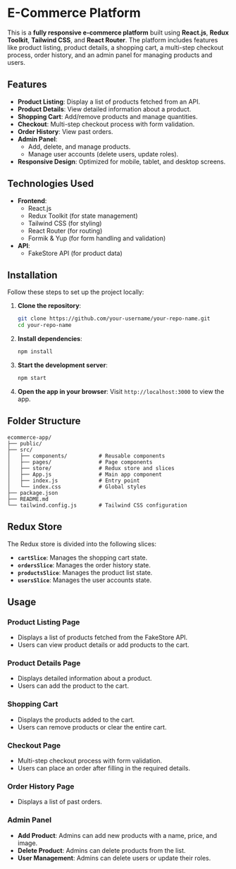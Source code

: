 # E-Commerce Platform

This is a **fully responsive e-commerce platform** built using **React.js**, **Redux Toolkit**, **Tailwind CSS**, and **React Router**. The platform includes features like product listing, product details, a shopping cart, a multi-step checkout process, order history, and an admin panel for managing products and users.

## Features

- **Product Listing**: Display a list of products fetched from an API.
- **Product Details**: View detailed information about a product.
- **Shopping Cart**: Add/remove products and manage quantities.
- **Checkout**: Multi-step checkout process with form validation.
- **Order History**: View past orders.
- **Admin Panel**:
  - Add, delete, and manage products.
  - Manage user accounts (delete users, update roles).
- **Responsive Design**: Optimized for mobile, tablet, and desktop screens.

## Technologies Used

- **Frontend**:
  - React.js
  - Redux Toolkit (for state management)
  - Tailwind CSS (for styling)
  - React Router (for routing)
  - Formik & Yup (for form handling and validation)
- **API**:
  - FakeStore API (for product data)

## Installation

Follow these steps to set up the project locally:

1. **Clone the repository**:
   ```bash
   git clone https://github.com/your-username/your-repo-name.git
   cd your-repo-name
   ```

2. **Install dependencies**:
   ```bash
   npm install
   ```

3. **Start the development server**:
   ```bash
   npm start
   ```

4. **Open the app in your browser**:
   Visit `http://localhost:3000` to view the app.

## Folder Structure

```
ecommerce-app/
├── public/
├── src/
│   ├── components/          # Reusable components
│   ├── pages/               # Page components
│   ├── store/               # Redux store and slices
│   ├── App.js               # Main app component
│   ├── index.js             # Entry point
│   └── index.css            # Global styles
├── package.json
├── README.md
└── tailwind.config.js       # Tailwind CSS configuration
```

## Redux Store

The Redux store is divided into the following slices:

- **`cartSlice`**: Manages the shopping cart state.
- **`ordersSlice`**: Manages the order history state.
- **`productsSlice`**: Manages the product list state.
- **`usersSlice`**: Manages the user accounts state.

## Usage

### Product Listing Page
- Displays a list of products fetched from the FakeStore API.
- Users can view product details or add products to the cart.

### Product Details Page
- Displays detailed information about a product.
- Users can add the product to the cart.

### Shopping Cart
- Displays the products added to the cart.
- Users can remove products or clear the entire cart.

### Checkout Page
- Multi-step checkout process with form validation.
- Users can place an order after filling in the required details.

### Order History Page
- Displays a list of past orders.

### Admin Panel
- **Add Product**: Admins can add new products with a name, price, and image.
- **Delete Product**: Admins can delete products from the list.
- **User Management**: Admins can delete users or update their roles.


